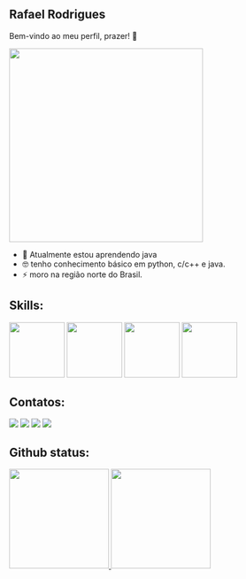 ## Rafael Rodrigues
Bem-vindo ao meu perfil, prazer! 👋 

<img src="https://giffiles.alphacoders.com/491/49147.gif" width="350">



- 🌱 Atualmente estou aprendendo java      
- 🤓 tenho conhecimento básico em python, c/c++ e java.
- ⚡ moro na região norte do Brasil.

## Skills:

<img loading="lazy" src="https://cdn.jsdelivr.net/gh/devicons/devicon@latest/icons/java/java-original-wordmark.svg" width="100" height="100"/> <img src="https://cdn.jsdelivr.net/gh/devicons/devicon@latest/icons/python/python-original-wordmark.svg" width="100" height="100"/> <img src="https://cdn.jsdelivr.net/gh/devicons/devicon@latest/icons/cplusplus/cplusplus-original.svg" width="100" height="100"/>  <img src="https://cdn.jsdelivr.net/gh/devicons/devicon@latest/icons/debian/debian-plain-wordmark.svg"  width="100" height="100"/>

## Contatos:

<div>
<a href="https://www.youtube.com/@karphyryon" target="_blank"><img loading="lazy" src="https://img.shields.io/badge/YouTube-FF0000?style=for-the-badge&logo=youtube&logoColor=white" target="_blank"></a>
<a href="https://instagram.com/rafa_rjesus" target="_blank"><img loading="lazy" src="https://img.shields.io/badge/-Instagram-%23E4405F?style=for-the-badge&logo=instagram&logoColor=white" target="_blank"></a>
<a href="https://www.twitch.tv/rafa_rjesus" target="_blank"><img loading="lazy" src="https://img.shields.io/badge/Twitch-9146FF?style=for-the-badge&logo=twitch&logoColor=white" target="_blank"></a>
<a href="https://www.linkedin.com/in/rafarjesus" target="_blank"><img loading="lazy" src="https://img.shields.io/badge/-LinkedIn-%230077B5?style=for-the-badge&logo=linkedin&logoColor=white" target="_blank"></a>
</div>

## Github status:

<div>
<a href="https://github.com/Rafaeljesus704">
<img loading="lazy" height="180em" src="https://github-readme-stats.vercel.app/api/top-langs/?username=Rafaeljesus704&layout=compact&langs_count=7&theme=outrun"/>
<img loading="lazy" height="180em" src="https://github-readme-stats.vercel.app/api?username=Rafaeljesus704&show_icons=true&theme=outrun&include_all_commits=true&count_private=true"/>
</div>
